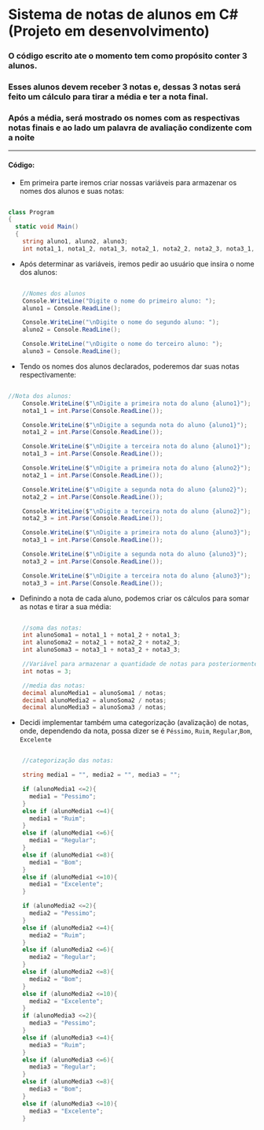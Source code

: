 # Sistema de notas de alunos em C# (Projeto em desenvolvimento)

### O código escrito ate o momento tem como propósito conter 3 alunos. 
### Esses alunos devem receber 3 notas e, dessas 3 notas será feito um cálculo para tirar a média e ter a nota final.
### Após a média, será mostrado os nomes com as respectivas notas finais e ao lado um palavra de avaliação condizente com a noite

---

#### Código:

- Em primeira parte iremos criar nossas variáveis para armazenar os nomes dos alunos e suas notas:

~~~csharp

class Program
{
  static void Main()
  {
    string aluno1, aluno2, aluno3;
    int nota1_1, nota1_2, nota1_3, nota2_1, nota2_2, nota2_3, nota3_1, nota3_2, nota3_3;

~~~

- Após determinar as variáveis, iremos pedir ao usuário que insira o nome dos alunos:

~~~csharp

    //Nomes dos alunos
    Console.WriteLine("Digite o nome do primeiro aluno: ");
    aluno1 = Console.ReadLine();

    Console.WriteLine("\nDigite o nome do segundo aluno: ");
    aluno2 = Console.ReadLine(); 

    Console.WriteLine("\nDigite o nome do terceiro aluno: ");
    aluno3 = Console.ReadLine();

~~~

- Tendo os nomes dos alunos declarados, poderemos dar suas notas respectivamente:

~~~csharp

//Nota dos alunos:
    Console.WriteLine($"\nDigite a primeira nota do aluno {aluno1}");
    nota1_1 = int.Parse(Console.ReadLine());

    Console.WriteLine($"\nDigite a segunda nota do aluno {aluno1}");
    nota1_2 = int.Parse(Console.ReadLine());

    Console.WriteLine($"\nDigite a terceira nota do aluno {aluno1}");
    nota1_3 = int.Parse(Console.ReadLine());

    Console.WriteLine($"\nDigite a primeira nota do aluno {aluno2}");
    nota2_1 = int.Parse(Console.ReadLine());

    Console.WriteLine($"\nDigite a segunda nota do aluno {aluno2}");
    nota2_2 = int.Parse(Console.ReadLine());

    Console.WriteLine($"\nDigite a terceira nota do aluno {aluno2}");
    nota2_3 = int.Parse(Console.ReadLine());

    Console.WriteLine($"\nDigite a primeira nota do aluno {aluno3}");
    nota3_1 = int.Parse(Console.ReadLine());

    Console.WriteLine($"\nDigite a segunda nota do aluno {aluno3}");
    nota3_2 = int.Parse(Console.ReadLine());

    Console.WriteLine($"\nDigite a terceira nota do aluno {aluno3}");
    nota3_3 = int.Parse(Console.ReadLine());

~~~

- Definindo a nota de cada aluno, podemos criar os cálculos para somar as notas e tirar a sua média:

~~~csharp

    //soma das notas:
    int alunoSoma1 = nota1_1 + nota1_2 + nota1_3;
    int alunoSoma2 = nota2_1 + nota2_2 + nota2_3;
    int alunoSoma3 = nota3_1 + nota3_2 + nota3_3;

    //Variável para armazenar a quantidade de notas para posteriormente obter a média
    int notas = 3;

    //media das notas:
    decimal alunoMedia1 = alunoSoma1 / notas;
    decimal alunoMedia2 = alunoSoma2 / notas;
    decimal alunoMedia3 = alunoSoma3 / notas;

~~~

- Decidi implementar também uma categorização (avalização) de notas, onde, dependendo da nota, possa dizer se é ` Péssimo `, `Ruim`, `Regular`,`Bom`, `Excelente`

~~~csharp

    //categorização das notas:

    string media1 = "", media2 = "", media3 = "";

    if (alunoMedia1 <=2){
      media1 = "Pessimo";
    }
    else if (alunoMedia1 <=4){
      media1 = "Ruim";
    }
    else if (alunoMedia1 <=6){
      media1 = "Regular";
    }
    else if (alunoMedia1 <=8){
      media1 = "Bom";
    }
    else if (alunoMedia1 <=10){
      media1 = "Excelente";
    }

    if (alunoMedia2 <=2){
      media2 = "Pessimo";
    }
    else if (alunoMedia2 <=4){
      media2 = "Ruim";
    }
    else if (alunoMedia2 <=6){
      media2 = "Regular";
    }
    else if (alunoMedia2 <=8){
      media2 = "Bom";
    }
    else if (alunoMedia2 <=10){
      media2 = "Excelente";
    }
    if (alunoMedia3 <=2){
      media3 = "Pessimo";
    }
    else if (alunoMedia3 <=4){
      media3 = "Ruim";
    }
    else if (alunoMedia3 <=6){
      media3 = "Regular";
    }
    else if (alunoMedia3 <=8){
      media3 = "Bom";
    }
    else if (alunoMedia3 <=10){
      media3 = "Excelente";
    }

~~~